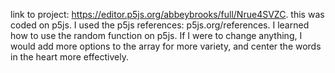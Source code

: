 link to project: https://editor.p5js.org/abbeybrooks/full/Nrue4SVZC. this was coded on p5js. I used the p5js references: p5js.org/references. I learned how to use the random function on p5js. If I were to change anything, I would add more options to the array for more variety, and center the words in the heart more effectively.
